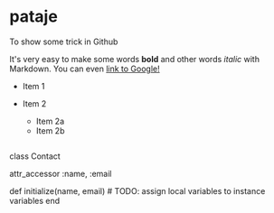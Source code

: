 # pataje
To show some trick in Github

It's very easy to make some words **bold** and other words *italic* with Markdown.
You can even [link to Google!](http://google.com)

* Item 1
* Item 2
  * Item 2a
  * Item 2b
  
  ```rb
  
class Contact
 
  attr_accessor :name, :email

  def initialize(name, email)
    # TODO: assign local variables to instance variables
  end

  
  
 


